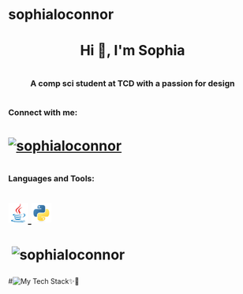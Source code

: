 # sophialoconnor
# <h1 align="center">Hi 👋, I'm Sophia</h1>
# <h3 align="center">A comp sci student at TCD with a passion for design</h3>

# <h3 align="left">Connect with me:</h3> 
# <a href="https://www.leetcode.com/sophialoconnor" target="blank"><img align="center" src="https://raw.githubusercontent.com/rahuldkjain/github-profile-readme-generator/master/src/images/icons/Social/leet-code.svg" alt="sophialoconnor" height="30" width="40" /></a>
# </p>

# <h3 align="left">Languages and Tools:</h3>
# <p align="left"> <a href="https://www.java.com" target="_blank" rel="noreferrer"> <img src="https://raw.githubusercontent.com/devicons/devicon/master/icons/java/java-original.svg" alt="java" width="40" height="40"/> </a> <a href="https://www.python.org" target="_blank" rel="noreferrer"> <img src="https://raw.githubusercontent.com/devicons/devicon/master/icons/python/python-original.svg" alt="python" width="40" height="40"/> </a> </p>

# <p>&nbsp;<img align="center" src="https://github-readme-stats.vercel.app/api?username=sophialoconnor&show_icons=true&locale=en" alt="sophialoconnor" /></p>

#<img src="https://github-readme-tech-stack.vercel.app/api/cards
#title=My+Tech+Stack%E2%9C%A8%F0%9F%8C%B1&lineCount=2&theme=github&line1=javascript%2Cjavascript%2Cecfd48%3Bcss%2Ccss%2Cf89b3f%3Bhtml%2Chtml%2Cb42c98%3Bjava%2Cjava%2C8839f3%3B&line2=processing%2Cprocessing%2C91760a%#3Bpython%2Cpython%2C1ed62c%3Bcanva%2Ccanva%2C4aeaf9%3B" alt="My Tech Stack✨🌱" />
